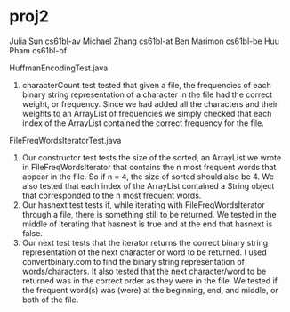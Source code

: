 proj2
=====

Julia Sun cs61bl-av
Michael Zhang cs61bl-at
Ben Marimon cs61bl-be
Huu Pham cs61bl-bf

HuffmanEncodingTest.java
1. characterCount test tested that given a file, the frequencies of each binary string representation of a character in the file had the correct weight, or frequency.  Since we had added all the characters and their weights to an ArrayList of frequencies we simply checked that each index of the ArrayList contained the correct frequency for the file.

FileFreqWordsIteratorTest.java
1. Our constructor test tests the size of the sorted, an ArrayList we wrote in FileFreqWordsIterator that contains the n most frequent words that appear in the file.  So if n = 4, the size of sorted should also be 4.  We also tested that each index of the ArrayList contained a String object that corresponded to the n most frequent words.
2. Our hasnext test tests if, while iterating with FileFreqWordsIterator through a file, there is something still to be returned.  We tested in the middle of iterating that hasnext is true and at the end that hasnext is false.  
3. Our next test tests that the iterator returns the correct binary string representation of the next character or word to be returned.  I used convertbinary.com to find the binary string representation of words/characters.  It also tested that the next character/word to be returned was in the correct order as they were in the file.  We tested if the frequent word(s) was (were) at the beginning, end, and middle, or both of the file.
